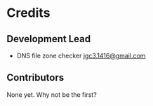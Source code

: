 # Credits

## Development Lead

* DNS file zone checker <jgc3.1416@gmail.com>

## Contributors

None yet. Why not be the first?
